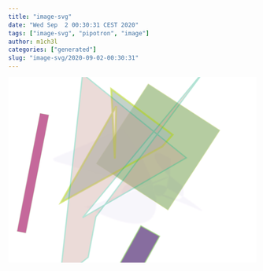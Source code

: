 ```yaml
---
title: "image-svg"
date: "Wed Sep  2 00:30:31 CEST 2020"
tags: ["image-svg", "pipotron", "image"]
author: m1ch3l
categories: ["generated"]
slug: "image-svg/2020-09-02-00:30:31"
---
```


![](image.svg)
